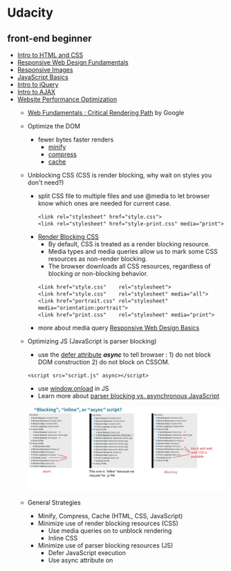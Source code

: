 # Udacity
## front-end beginner
- [Intro to HTML and CSS](https://www.udacity.com/course/intro-to-html-and-css--ud304)
- [Responsive Web Design Fundamentals](https://www.udacity.com/course/responsive-web-design-fundamentals--ud893)
- [Responsive Images](https://www.udacity.com/course/responsive-images--ud882)
- [JavaScript Basics](https://www.udacity.com/course/javascript-basics--ud804)
- [Intro to jQuery](https://www.udacity.com/course/intro-to-jquery--ud245)
- [Intro to AJAX](https://www.udacity.com/course/intro-to-ajax--ud110)
- [Website Performance Optimization](https://www.udacity.com/course/website-performance-optimization--ud884)
  - [Web Fundamentals : Critical Rendering Path](https://developers.google.com/web/fundamentals/performance/critical-rendering-path/) by Google
  - Optimize the DOM
    - fewer bytes faster renders
      - [minify](https://developers.google.com/web/fundamentals/performance/optimizing-content-efficiency/optimize-encoding-and-transfer#minification-preprocessing--context-specific-optimizations)
      - [compress](https://developers.google.com/web/fundamentals/performance/optimizing-content-efficiency/optimize-encoding-and-transfer#text-compression-with-gzip)
      - [cache](https://developers.google.com/web/fundamentals/performance/optimizing-content-efficiency/http-caching)
  - Unblocking CSS (CSS is render blocking, why wait on styles you don't need?)
    - split CSS file to multiple files and use @media to let browser know which ones are needed for current case.
      ```
      <link rel="stylesheet" href="style.css">
      <link rel="stylesheet" href="style-print.css" media="print">
      ```
    - [Render Blocking CSS](https://developers.google.com/web/fundamentals/performance/critical-rendering-path/render-blocking-css)
      - By default, CSS is treated as a render blocking resource.
      - Media types and media queries allow us to mark some CSS resources as non-render blocking.
      - The browser downloads all CSS resources, regardless of blocking or non-blocking behavior.
      ```
      <link href="style.css"    rel="stylesheet">
      <link href="style.css"    rel="stylesheet" media="all">
      <link href="portrait.css" rel="stylesheet" media="orientation:portrait">
      <link href="print.css"    rel="stylesheet" media="print">
      ```
    - more about media query [Responsive Web Design Basics](https://developers.google.com/web/fundamentals/design-and-ui/responsive/)
  - Optimizing JS (JavaScript is parser blocking)
    - use the [defer attribute](https://hacks.mozilla.org/2009/06/defer/) _**async**_ to tell browser : 1) do not block DOM construction 2) do not block on CSSOM.
    ```
    <script src="script.js" async></script>
    ```
    - use [window.onload](https://developer.mozilla.org/en-US/docs/Web/API/GlobalEventHandlers.onload) in JS
    - Learn more about [parser blocking vs. asynchronous JavaScript](https://developers.google.com/web/fundamentals/performance/critical-rendering-path/adding-interactivity-with-javascript#parser-blocking-vs-asynchronous-javascript)
    
    ![optimizing JS](opt_JS.JPG)
  
  - General Strategies
    - Minify, Compress, Cache (HTML, CSS, JavaScript)      
    - Minimize use of render blocking resources (CSS)
      - Use media queries on <link> to unblock rendering
      - Inline CSS
    - Minimize use of parser blocking resources (JS)
      - Defer JavaScript execution
      - Use async attribute on <script>
      
    ====>>>> 3 patterns:
    - Minimize bytes
    - Reduce critical resources
    - Shorten CRP(critical rendering path) length
      - how to calculate CRP
      ![crp_01](crp_calc_01.JPG)
      ![crp_02](crp_calc_02.JPG)
      - preload scanner
        [How the Browser Pre-loader Makes Pages Load Faster](http://andydavies.me/blog/2013/10/22/how-the-browser-pre-loader-makes-pages-load-faster/)
      ![preload scanner](preload_scanner.JPG)
  
    =====>>> more readings:
    - [optimizing the Critical Rendering Path](https://developers.google.com/web/fundamentals/performance/critical-rendering-path/optimizing-critical-rendering-path)
    - [Critical Rendering Path performance patterns](https://developers.google.com/web/fundamentals/performance/critical-rendering-path/analyzing-crp#performance-patterns)
    - TCP Slow Start [High Performance Browser Networking](http://hpbn.co/)
    
---    
- [Browser Rendering Optimization](https://www.udacity.com/course/browser-rendering-optimization--ud860)
  - Most devices refresh their screen 60 times per second. To match that, we need to have 60 frames to put up, which is 60fps.
  - What goes into one frame? (DOM, CSSOM, render tree). Only the visible elements exist in the render tree.
    ![frame pipeline](frame_pipeline.JPG)
  - The property we change affect performance in different ways. https://csstriggers.com/ (opacity and transform only trigger composite)
  - Use chrome devtool do [Performance Analysis Reference](https://developers.google.com/web/tools/chrome-devtools/evaluate-performance/reference)
  - Each stage has a different window of time to execute JavaScript without incurring a user experience penalty.
    ![stage window time](stage_window.JPG)

- [Object-Oriented JavaScript](https://www.udacity.com/course/object-oriented-javascript--ud015)
- [JavaScript Design Patterns](https://www.udacity.com/course/javascript-design-patterns--ud989)
- [JavaScript Testing](https://www.udacity.com/course/javascript-testing--ud549)
- [HTML5 Canvas](https://www.udacity.com/course/html5-canvas--ud292)
- [HTML5 Game Development](https://www.youtube.com/watch?v=i3n-BZ2UHO0&list=PLAwxTw4SYaPlUUkh6txMRXE-w-6N1Z225)

## front-end intermediate
- [Building High Conversion Web Forms](https://www.udacity.com/course/building-high-conversion-web-forms--ud890)
- [JavaScript Promises](https://www.udacity.com/course/javascript-promises--ud898)
- [Web Tooling & Automation](https://www.udacity.com/course/web-tooling-automation--ud892)
- [Offline Web Applications](https://www.udacity.com/course/offline-web-applications--ud899)
- [Web Accessibility](https://www.udacity.com/course/web-accessibility--ud891)
- [Front-End Frameworks](https://www.udacity.com/course/front-end-frameworks--ud894)
- [Client-Server Communications](https://www.udacity.com/course/client-server-communication--ud897)
- [Data Visualization and D3.js](https://www.udacity.com/course/data-visualization-and-d3js--ud507)

## full-stack
- [Intro to Backend](https://www.udacity.com/course/intro-to-backend--ud171)
- [Full Stack Foundations](https://www.udacity.com/course/full-stack-foundations--ud088)
- [Intro to Relational Databases](https://www.udacity.com/course/intro-to-relational-databases--ud197)
- [Authentication & Authorization: OAuth](https://www.udacity.com/course/authentication-authorization-oauth--ud330)
- [HTTP & Web Servers](https://www.udacity.com/course/http-web-servers--ud303)
- [Designing RESTful APIs](https://www.udacity.com/course/designing-restful-apis--ud388)
- [Data Wrangling with MongoDB](https://www.udacity.com/course/data-wrangling-with-mongodb--ud032)
- [Programming Foundations with Python](https://www.udacity.com/course/programming-foundations-with-python--ud036)
- [Developing Scalable Apps in Python](https://www.udacity.com/course/developing-scalable-apps-in-python--ud858)
- [Linux Command Line Basics](https://www.udacity.com/course/linux-command-line-basics--ud595)
- [Configuring Linux Web Servers](https://www.udacity.com/course/configuring-linux-web-servers--ud299)

# Reference
- [Udacity Nanodegrees curricula](https://github.com/mikesprague/udacity-nanodegrees)
